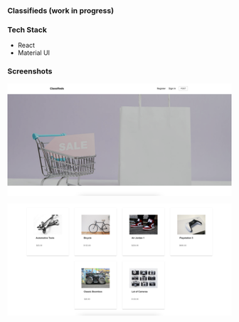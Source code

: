 ### Classifieds **(work in progress)**

### Tech Stack

- React
- Material UI

### Screenshots

!["classifieds wip1"](https://github.com/johncabang/classifieds/blob/master/docs/classifieds_wip1.png?raw=true)

!["classifieds wip2"](https://github.com/johncabang/classifieds/blob/master/docs/classifieds_wip2.png?raw=true)
